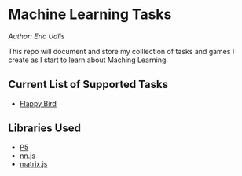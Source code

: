 # Machine Learning Tasks
*Author: Eric Udlis*

This repo will document and store my colllection of tasks and games I create as I start to learn about Maching Learning.

## Current List of Supported Tasks

- [Flappy Bird](/flappybird/)

## Libraries Used

- [P5](https://p5js.org/)
- [nn.js](https://github.com/CodingTrain/Toy-Neural-Network-JS/tree/master/lib)
- [matrix.js](https://github.com/CodingTrain/Toy-Neural-Network-JS/tree/master/lib)

